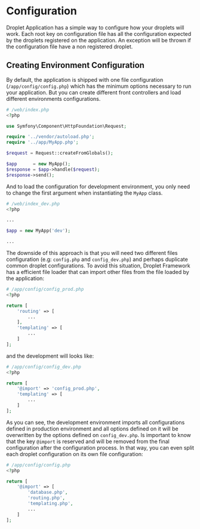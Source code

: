 Configuration
=============

Droplet Application has a simple way to configure how your droplets will work. Each root key on configuration file
has all the configuration expected by the droplets registered on the application. An exception will be thrown if
the configuration file have a non registered droplet.

Creating Environment Configuration
----------------------------------

By default, the application is shipped with one file configuration (`/app/config/config.php`) which has the minimum options
necessary to run your application. But you can create different front controllers and load different environments configurations.

```PHP
# /web/index.php
<?php

use Symfony\Component\HttpFoundation\Request;

require '../vendor/autoload.php';
require '../app/MyApp.php';

$request = Request::createFromGlobals();

$app      = new MyApp();
$response = $app->handle($request);
$response->send();
```

And to load the configuration for development environment, you only need to change the first argument when instantiating
the `MyApp` class.

```PHP
# /web/index_dev.php
<?php

...

$app = new MyApp('dev');

...

```

The downside of this approach is that you will need two different files configuration (e.g: `config.php` and `config_dev.php`) and perhaps duplicate common droplet configurations. To avoid this situation, Droplet Framework has a efficient file loader that can import other files from the file loaded by the application:

```PHP
# /app/config/config_prod.php
<?php

return [
    'routing' => [
        ...
    ],
    'templating' => [
        ...
    ]
];
```

and the development will looks like:

```PHP
# /app/config/config_dev.php
<?php

return [
    '@import' => 'config_prod.php',
    'templating' => [
        ...
    ]
];
```

As you can see, the development environment imports all configurations defined in production environment and all options defined on it will be overwritten by the options defined on `config_dev.php`. Is important to know that the key `@import` is reserved and will be removed from the final configuration after the configuration process. In that way, you can even split each droplet configuration on its own file configuration:

```PHP
# /app/config/config.php
<?php

return [
    '@import' => [
        'database.php',
        'routing.php',
        'templating.php',
        ...
    ]
];
```
